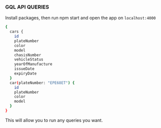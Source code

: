 ### GQL API QUERIES

Install packages, then run npm start and open the app on `localhost:4000`

```sh
{
  cars {
    id
    plateNumber
    color
    model
    chasisNumber
    vehicleStatus
    yearOfManufacture
    issueDate
    expiryDate
  }
  car(plateNumber: "EPE68ET") {
    id
    plateNumber
    color
    model
  }
}
```

This will allow you to run any queries you want.
